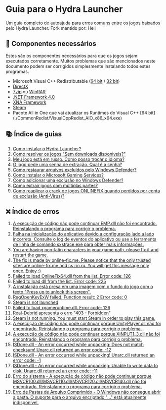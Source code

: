 # Guia para o Hydra Launcher

Um guia completo de autoajuda para erros comuns entre os jogos baixados pelo Hydra Launcher.
Fork mantido por: Hell

## 🔧 Componentes necessários

Estes são os componentes necessários para que os jogos sejam executados corretamente. Muitos problemas que são mencionados neste documento podem ser corrigidos simplesmente instalando todos estes programas.

- Microsoft Visual C++ Redistributable ([64 bit](./CommonRedist/vcredist_2015-2019_x64.exe) / [32 bit](./CommonRedist/vcredist_2015-2019_x86.exe))
- [DirectX](./CommonRedist/dxwebsetup.exe)
- [7zip](https://www.7-zip.org/a/7z2408-x64.exe) ou [WinRAR](https://www.win-rar.com/fileadmin/winrar-versions/winrar/winrar-x64-701.exe)
- [.NET Framework 4.0](./CommonRedist/dotNetFx40_Full_setup.exe)
- [XNA Framework](./CommonRedist/xnafx40_redist.msi)
- [Steam](https://cdn.akamai.steamstatic.com/client/installer/SteamSetup.exe)
- Pacote All in One que vai atualizar os Runtimes do Visual C++ [64 bit] (./CommonRedist/VisualCppRedist_AIO_x86_x64.exe)

## 📚 Índice de guias

1. [Como instalar o Hydra Launcher?](./guides/1.md)
2. [Como resolver os jogos "Sem downloads disponíveis?"](./guides/2.md)
3. [Meu jogo está em russo. Como posso trocar o idioma?](./guides/3.md)
4. [O jogo pede uma senha de extração. Qual é a senha?](./guides/4.md)
5. [Como restaurar arquivos excluídos pelo Windows Defender?](./guides/5.md)
6. [Como instalar o Microsoft Gaming Services?](./guides/6.md)
7. [Como adicionar uma exclusão no Windows Defender?](./guides/7.md)
8. [Como extrair jogos com múltiplas partes?](./guides/8.md)
9. [Como reaplicar o crack de jogos ONLINEFIX quando perdidos por conta de exclusão (Anti-Vírus)?](.guides/9.md)


## ❌ Índice de erros

1. [A execução de código não pode continuar EMP.dll não foi encontrado. Reinstalando o programa para corrigir o problema.](./errors/1.md)
2. [Falha na inicialização do aplicativo devido a configuração lado a lado incorreta. Consulte o log de eventos do aplicativo ou use a ferramenta de linha de comando sxstrace.exe para obter mais informações.](./errors/2.md)
3. [You are having non-latin characters in your game path, please fix it and restart the game.](./errors/3.md)
4. [The fix is made by online-fix.me. Please notice that the only trusted sites are online-fix.me and cs.rin.ru. You will get this message only once. Enjoy :)](./errors/4.md)
5. [Failed to load OnlineFix64.dll from the list. Error code: 126](./errors/5.md)
6. [Failed to load dll from the list. Error code: 225](./errors/6.md)
7. [A instalação está presa em uma imagem com o fundo do jogo com o texto "Press up to unlock this screen".](./errors/7.md)
8. [RegOpenKeyExW failed. Function result: 2 Error code: 0](./errors/8.md)
9. [Steam is not launched](./errors/9.md)
10. [Failed to load xgameruntime.dll. Error code: 126](./errors/10.md)
11. [Real-Debrid apresenta o erro "403 - Forbidden"](./errors/11.md)
12. [Steam is not running. You must start Steam in order to play this game.](./errors/12.md)
13. [A execução de código não pode continuar porque UnityPlayer.dll não foi encontrado. Reinstalando o programa para corrigir o problema.](./errors/13.md)
14. [A execução de código não pode continuar porque XINPUT1_3.dll não foi encontrado. Reinstalando o programa para corrigir o problema.](./errors/14.md)
15. [ISDone.dll - An error occurred while unpacking: Does not match checksum! Unarc.dll returned an error code: -12](./errors/15.md) 
16. [ISDone.dll - An error occurred while unpacking! Unarc.dll returned an error code: -1](./errors/16.md) 
17. [ISDone.dll - An error occurred while unpacking: Unable to write data to disk! Unarc.dll returned an error code: -11](./errors/17.md)
17. [Erro do sistema - A execução de código não pode continuar porque MSVCR100.dll/MSVCR110.dll/MSVCR120.dll/MSVCR140.dll não foi encontrado. Reinstalando o programa para corrigir o problema.](./errors/18.md) 
18. [Erro de Pastas de Arquivo Comprimido - O Windows não consegue abrir a pasta. O suporte para o arquivo encriptado "..." está atualmente indisponível.](./errors/19.md)
